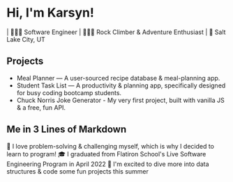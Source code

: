 # Hi, I'm Karsyn!

| 👩🏽‍💻 Software Engineer 
| 🧗🏽‍♀️ Rock Climber & Adventure Enthusiast
| 📍 Salt Lake City, UT
 
 ## Projects 
 
 * Meal Planner — A user-sourced recipe database & meal-planning app. 
 * Student Task List — A productivity & planning app, specifically designed for busy coding bootcamp students. 
 * Chuck Norris Joke Generator - My very first project, built with vanilla JS & a free, fun API. 

## Me in 3 Lines of Markdown 

🖤 I love problem-solving & challenging myself, which is why I decided to learn to program!
🎓 I graduated from Flatiron School's Live Software Engineering Program in April 2022
🤗 I'm excited to dive more into data structures & code some fun projects this summer 
